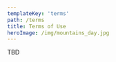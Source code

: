 ```yaml
---
templateKey: 'terms'
path: /terms
title: Terms of Use
heroImage: /img/mountains_day.jpg
---
```


TBD
